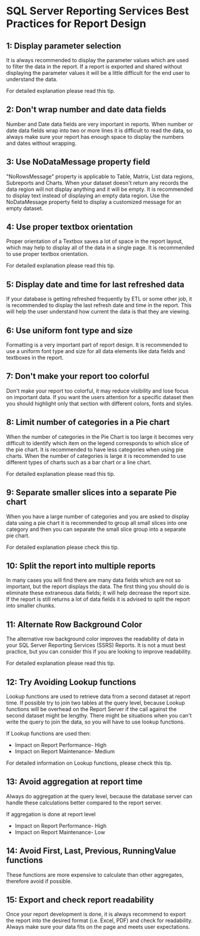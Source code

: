 # SQL Server Reporting Services Best Practices for Report Design

## 1: Display parameter selection

It is always recommended to display the parameter values which are used to
filter the data in the report. If a report is exported and shared without
displaying the parameter values it will be a little difficult for the end user
to understand the data.

For detailed explanation please read this tip.


## 2: Don't wrap number and date data fields

Number and Date data fields are very important in reports. When number or date
data fields wrap into two or more lines it is difficult to read the data, so
always make sure your report has enough space to display the numbers and dates
without wrapping.


## 3: Use NoDataMessage property field

"NoRowsMessage" property is applicable to Table, Matrix, List data regions,
Subreports and Charts. When your dataset doesn't return any records the data
region will not display anything and it will be empty. It is recommended to
display text instead of displaying an empty data region. Use the NoDataMessage
property field to display a customized message for an empty dataset.


## 4: Use proper textbox orientation

Proper orientation of a Textbox saves a lot of space in the report layout,
which may help to display all of the data in a single page. It is recommended
to use proper textbox orientation.

For detailed explanation please read this tip.


## 5: Display date and time for last refreshed data

If your database is getting refreshed frequently by ETL or some other job, it
is recommended to display the last refresh date and time in the report. This
will help the user understand how current the data is that they are viewing.


## 6: Use uniform font type and size

Formatting is a very important part of report design. It is recommended to use
a uniform font type and size for all data elements like data fields and
textboxes in the report.


## 7: Don't make your report too colorful

Don't make your report too colorful, it may reduce visibility and lose focus on
important data. If you want the users attention for a specific dataset then you
should highlight only that section with different colors, fonts and styles.


## 8: Limit number of categories in a Pie chart

When the number of categories in the Pie Chart is too large it becomes very
difficult to identify which item on the legend corresponds to which slice of the
pie chart. It is recommended to have less categories when using pie charts. When
the number of categories is large it is recommended to use different types of
charts such as a bar chart or a line chart.

For detailed explanation please read this tip.


## 9: Separate smaller slices into a separate Pie chart

When you have a large number of categories and you are asked to display data
using a pie chart it is recommended to group all small slices into one category
and then you can separate the small slice group into a separate pie chart.

For detailed explanation please check this tip.


## 10: Split the report into multiple reports

In many cases you will find there are many data fields which are not so
important, but the report displays the data. The first thing you should do is
eliminate these extraneous data fields; it will help decrease the report size.
If the report is still returns a lot of data fields it is advised to split the
report into smaller chunks.


## 11: Alternate Row Background Color

The alternative row background color improves the readability of data in your
SQL Server Reporting Services (SSRS) Reports. It is not a must best practice,
but you can consider this if you are looking to improve readability.

For detailed explanation please read this tip.


## 12: Try Avoiding Lookup functions

Lookup functions are used to retrieve data from a second dataset at report time.
If possible try to join two tables at the query level, because Lookup functions
will be overhead on the Report Server if the call against the second dataset
might be lengthy. There might be situations when you can't write the query to
join the data, so you will have to use lookup functions.

If Lookup functions are used then:

  * Impact on Report Performance- High
  * Impact on Report Maintenance- Medium

For detailed information on Lookup functions, please check this tip.


## 13: Avoid aggregation at report time

Always do aggregation at the query level, because the database server can handle
these calculations better compared to the report server.

If aggregation is done at report level

  * Impact on Report Performance- High
  * Impact on Report Maintenance- Low


## 14: Avoid First, Last, Previous, RunningValue functions

These functions are more expensive to calculate than other aggregates, therefore
avoid if possible.


## 15: Export and check report readability

Once your report development is done, it is always recommend to export the
report into the desired format (i.e. Excel, PDF) and check for readability.
Always make sure your data fits on the page and meets user expectations.
